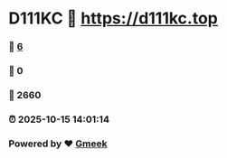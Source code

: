# D111KC :link: https://d111kc.top 
### :page_facing_up: [6](https://d111kc.top/tag.html) 
### :speech_balloon: 0 
### :hibiscus: 2660 
### :alarm_clock: 2025-10-15 14:01:14 
### Powered by :heart: [Gmeek](https://github.com/Meekdai/Gmeek)
